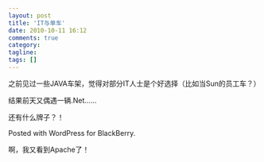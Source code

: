 ```yaml
---
layout: post
title: 'IT与单车'
date: 2010-10-11 16:12
comments: true
category: 
tagline: 
tags: []
---
```

    

之前见过一些JAVA车架，觉得对部分IT人士是个好选择（比如当Sun的员工车？）

结果前天又偶遇一辆.Net……

还有什么牌子？！

Posted with WordPress for BlackBerry.

啊，我又看到Apache了！
